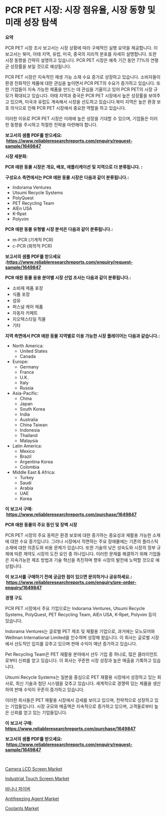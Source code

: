 <p><h1>PCR PET 시장: 시장 점유율, 시장 동향 및 미래 성장 탐색</h1></p><p><strong>요약</strong></p>
<p><p>PCR PET 시장 조사 보고서는 시장 상황에 따라 구체적인 실행 요약을 제공합니다. 이 보고서는 북미, 아태 지역, 유럽, 미국, 중국의 지리적 분포를 자세히 설명합니다. 또한 시장 동향을 간략히 설명하고 있습니다. PCR PET 시장은 예측 기간 동안 7.1%의 연평균 성장률을 보일 것으로 예상됩니다.</p><p>PCR PET 시장은 지속적인 재생 가능 소재 수요 증가로 성장하고 있습니다. 소비자들이 환경 친화적인 제품에 대한 관심을 높이면서 PCR PET의 수요가 증가하고 있습니다. 또한 기업들이 지속 가능한 제품을 만드는 데 관심을 기울이고 있어 PCR PET의 시장 규모가 확대되고 있습니다. 아태 지역과 중국은 PCR PET 시장에서 높은 성장률을 보여주고 있으며, 미국과 유럽도 계속해서 시장을 선도하고 있습니다.북미 지역은 높은 환경 보호 의식으로 인해 PCR PET 시장에서 중요한 역할을 하고 있습니다.</p><p>이러한 이유로 PCR PET 시장은 미래에 높은 성장을 기대할 수 있으며, 기업들은 이러한 동향을 주시하고 적절한 전략을 마련해야 합니다.</p></p>
<p><strong>보고서의 샘플 PDF를 받으세요: &nbsp;<a href="https://www.reliableresearchreports.com/enquiry/request-sample/1649847">https://www.reliableresearchreports.com/enquiry/request-sample/1649847</a></strong></p>
<p><strong>시장 세분화:</strong></p>
<p><strong> PCR 애완 동물 시장은 개요, 배포, 애플리케이션 및 지역으로 더 분류됩니다. :</strong></p>
<p><strong>구성요소 측면에서는 PCR 애완 동물 시장은 다음과 같이 분류됩니다.:</strong></p>
<p><ul><li>Indorama Ventures</li><li>Utsumi Recycle Systems</li><li>PolyQuest</li><li>PET Recycling Team</li><li>AlEn USA</li><li>K-Rpet</li><li>Polyvim</li></ul></p>
<p><strong> PCR 애완 동물 유형별 시장 분석은 다음과 같이 분류됩니다.:</strong></p>
<p><ul><li>m-PCR (기계적 PCR)</li><li>c-PCR (화학적 PCR)</li></ul></p>
<p><strong>보고서의 샘플 PDF를 받으세요 :<a href="https://www.reliableresearchreports.com/enquiry/request-sample/1649847">https://www.reliableresearchreports.com/enquiry/request-sample/1649847</a></strong></p>
<p><strong> PCR 애완 동물 응용 분야별 시장 산업 조사는 다음과 같이 분류됩니다.:</strong></p>
<p><ul><li>소비재 제품 포장</li><li>식품 포장</li><li>섬유</li><li>퍼스널 케어 제품</li><li>자동차 카페트</li><li>지오텍스타일 직물</li><li>기타</li></ul></p>
<p><strong>지역 측면에서 PCR 애완 동물 지역별로 이용 가능한 시장 플레이어는 다음과 같습니다.:</strong></p>
<p><ul>
    <li>
        North America:
        <ul>
            <li>United States</li>
            <li>Canada</li>
        </ul>
    </li>
    <li>
        Europe:
        <ul>
            <li>Germany</li>
            <li>France</li>
            <li>U.K.</li>
            <li>Italy</li>
            <li>Russia</li>
        </ul>
    </li>
    <li>
        Asia-Pacific:
        <ul>
            <li>China</li>
            <li>Japan</li>
            <li>South Korea</li>
            <li>India</li>
            <li>Australia</li>
            <li>China Taiwan</li>
            <li>Indonesia</li>
            <li>Thailand</li>
            <li>Malaysia</li>
        </ul>
    </li>
    <li>
        Latin America:
        <ul>
            <li>Mexico</li>
            <li>Brazil</li>
            <li>Argentina Korea</li>
            <li>Colombia</li>
        </ul>
    </li>
    <li>
        Middle East & Africa:
        <ul>
            <li>Turkey</li>
            <li>Saudi</li>
            <li>Arabia</li>
            <li>UAE</li>
            <li>Korea</li>
        </ul>
    </li>
    </ul></p>
<p><strong>이 보고서 구매: &nbsp;<a href="https://www.reliableresearchreports.com/purchase/1649847">https://www.reliableresearchreports.com/purchase/1649847</a></strong></p>
<p><strong>PCR 애완 동물의 주요 동인 및 장벽 시장</strong></p>
<p><p>PCR PET 시장의 주요 동력은 환경 보호에 대한 증가하는 중요성과 재활용 가능한 소재에 대한 수요 증가입니다. 그러나 시장에서 직면하는 주요 장애물에는 기존의 플라스틱 소재에 대한 의존도와 비용 문제가 있습니다. 또한 기술의 낮은 성숙도와 시장의 정부 규제에 따른 제약도 시장의 도전 요인 중 하나입니다. 이러한 문제를 해결하기 위해 기업들은 지속가능한 제조 방법과 기술 혁신을 촉진하며 향후 시장의 발전에 노력할 것으로 예상됩니다.</p></p>
<p><strong>이 보고서를 구매하기 전에 궁금한 점이 있으면 문의하거나 공유하세요.: &nbsp;<a href="https://www.reliableresearchreports.com/enquiry/pre-order-enquiry/1649847">https://www.reliableresearchreports.com/enquiry/pre-order-enquiry/1649847</a></strong></p>
<p><strong>경쟁 구도</strong></p>
<p><p>PCR PET 시장에서 주요 기업으로는 Indorama Ventures, Utsumi Recycle Systems, PolyQuest, PET Recycling Team, AlEn USA, K-Rpet, Polyvim 등이 있습니다. </p><p>Indorama Ventures는 글로벌 PET 제조 및 재활용 기업으로, 과거에는 모노모어와 Wellman International Limited을 인수하며 성장해 왔습니다. 이 회사는 글로벌 시장에서 선도적인 입지를 갖추고 있으며 판매 수익이 매년 증가하고 있습니다.</p><p>Pet Recycling Team은 PET 재활용 분야에서 선두 기업 중 하나로, 많은 클라이언트로부터 신뢰를 얻고 있습니다. 이 회사는 꾸준한 시장 성장과 높은 매출을 기록하고 있습니다.</p><p>Utsumi Recycle Systems는 일본을 중심으로 PET 재활용 시장에서 성장하고 있는 회사로, 최신 기술과 첨단 시스템을 갖추고 있습니다. 세계적으로 경쟁력 있는 제품을 생산하여 판매 수익이 꾸준히 증가하고 있습니다.</p><p>이러한 회사들은 PET 재활용 시장에서 강세를 보이고 있으며, 전략적으로 성장하고 있는 기업들입니다. 시장 규모와 매출액은 지속적으로 증가하고 있으며, 고객들로부터 높은 신뢰를 얻고 있는 기업들입니다.</p></p>
<p><strong>이 보고서 구매: &nbsp; <a href="https://www.reliableresearchreports.com/purchase/1649847">https://www.reliableresearchreports.com/purchase/1649847</a></strong></p>
<p><strong>보고서의 샘플 PDF를 받으세요: &nbsp;<a href="https://www.reliableresearchreports.com/enquiry/request-sample/1649847">https://www.reliableresearchreports.com/enquiry/request-sample/1649847</a></strong><strong></strong></p>
<p>&nbsp;</p>
<p><p><a href="https://github.com/josesg55/Market-Research-Report-List-2/blob/main/camera-lcd-screen-market.md">Camera LCD Screen Market</a></p><p><a href="https://github.com/indrystar/Market-Research-Report-List-2/blob/main/industrial-touch-screen-market.md">Industrial Touch Screen Market</a></p><p><a href="https://github.com/BrettWeberrt8767765/Market-Research-Report-List-1/blob/main/38527229818.md">바나나 파이버</a></p><p><a href="https://flame-sidecar-702.notion.site/Antifreezing-Agent-Market-Size-and-Growth-Market-Segmentation-Regional-and-Country-Breakdowns-and-7e453d52ab8f46a88c6ecd073b3406fc">Antifreezing Agent Market</a></p><p><a href="https://automatic-knee-4c7.notion.site/Coolants-Market-Offer-Valuable-Insights-into-Market-Size-Market-Share-Market-Trends-and-Projectio-9783be67b2604f3d8fb11b5eb6db2b28">Coolants Market</a></p></p>